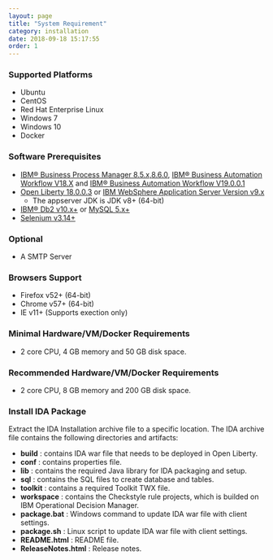 ```yaml
---
layout: page
title: "System Requirement"
category: installation
date: 2018-09-18 15:17:55
order: 1
---
```


### Supported Platforms

* Ubuntu
* CentOS
* Red Hat Enterprise Linux
* Windows 7
* Windows 10
* Docker


### Software Prerequisites

* [IBM® Business Process Manager 8.5.x,8.6.0](https://www.ibm.com/support/knowledgecenter/en/SSFPJS), [IBM® Business Automation Workflow V18.X](https://www.ibm.com/support/knowledgecenter/en/SS8JB4_18.0.0/com.ibm.wbpm.workflow.main.doc/kc-homepage-workflow.html) and [IBM® Business Automation Workflow V19.0.0.1](https://www.ibm.com/support/knowledgecenter/SS8JB4/com.ibm.wbpm.workflow.main.doc/kc-homepage-workflow.html) 
* [Open Liberty 18.0.0.3](https://public.dhe.ibm.com/ibmdl/export/pub/software/openliberty/runtime/release/2018-09-05_2337/openliberty-18.0.0.3.zip) or [IBM WebSphere Application Server Version  v9.x](https://www.ibm.com/support/knowledgecenter/en/SSAW57_9.0.0/com.ibm.websphere.nd.multiplatform.doc/ae/welcome_ndmp.html)
    - The appserver JDK is JDK v8+ (64-bit) 
* [IBM® Db2 v10.x+](https://www.ibm.com/analytics/us/en/db2/) 
or [MySQL 5.x+](https://dev.mysql.com/downloads/mysql/)  
* [Selenium v3.14+](https://sdc-china.github.io/IDA-doc/administration/administration-selenium-hub-configuration.html)


### Optional  

* A SMTP Server


### Browsers Support

* Firefox v52+ (64-bit)
* Chrome v57+ (64-bit)
* IE v11+ (Supports exection only)

### Minimal Hardware/VM/Docker Requirements
- 2 core CPU, 4 GB memory and 50 GB disk space.

### Recommended Hardware/VM/Docker Requirements
- 2 core CPU, 8 GB memory and 200 GB disk space.

### Install IDA Package
Extract the IDA Installation archive file to a specific location. The IDA archive file contains the following directories and artifacts: 

*  **build** : contains IDA war file that needs to be deployed in Open Liberty.
*  **conf** : contains properties file.
*  **lib** : contains the required Java library for IDA packaging and setup.  
*  **sql** : contains the SQL files to create  database and tables.
*  **toolkit** : contains a required Toolkit TWX file.
*  **workspace** : contains the Checkstyle rule projects, which is builded on IBM Operational Decision Manager.
*  **package.bat** : Windows command to update IDA war file with client settings.
*  **package.sh** : Linux script to update IDA war file with client settings.
*  **README.html** : README file.
*  **ReleaseNotes.html** : Release notes.
